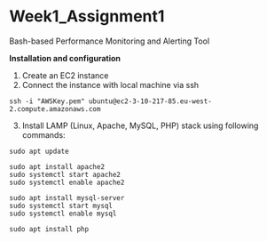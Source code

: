 # Week1_Assignment1
Bash-based Performance Monitoring and Alerting Tool

**Installation and configuration**
1. Create an EC2 instance
2. Connect the instance with local machine via ssh
   
  `ssh -i "AWSKey.pem" ubuntu@ec2-3-10-217-85.eu-west-2.compute.amazonaws.com`
  
3. Install LAMP (Linux, Apache, MySQL, PHP) stack using following commands:

```sudo apt update```


```
sudo apt install apache2
sudo systemctl start apache2
sudo systemctl enable apache2
```


```
sudo apt install mysql-server
sudo systemctl start mysql
sudo systemctl enable mysql
```

`sudo apt install php`
